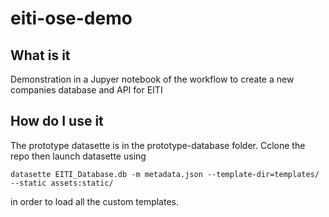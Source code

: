 # eiti-ose-demo

## What is it
Demonstration in a Jupyer notebook of the workflow to create a new companies database and API for EITI

## How do I use it

The prototype datasette is in the prototype-database folder. Cclone the repo then launch datasette using 

```shell
datasette EITI_Database.db -m metadata.json --template-dir=templates/ --static assets:static/
```

in order to load all the custom templates.
